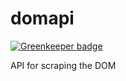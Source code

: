 # domapi

[![Greenkeeper badge](https://badges.greenkeeper.io/EKMN/domapi.svg?token=fe226679bba08372a9fe6a061c458294da20bd092f1acf14f85f15cc456f2fe3&ts=1545222337509)](https://greenkeeper.io/)

API for scraping the DOM
